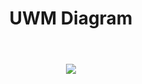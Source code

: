 <div id="header" align="center">
  <h1>UWM Diagram<h1>
</div>
    </br>
<div id="header" align="center">
  <img src="https://user-images.githubusercontent.com/48823161/209620578-40e4db12-b1fd-40ab-89fe-551f03e32008.png" />
</div>
